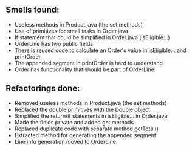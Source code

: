 ## Smells found:
- Useless methods in Product.java (the set methods)
- Use of primitives for small tasks in Order.java
- If statement that could be simplified in Order.java (isEligible...)
- OrderLine has two public fields
- There is reused code to calculate an Order's value in isEligible... and printOrder
- The appended segment in printOrder is hard to understand
- Order has functionality that should be part of OrderLine

## Refactorings done:
- Removed useless methods in Product.java (the set methods)
- Replaced the double primitives with the Double object
- Simplified the return/if statements in isEligible... in Order.java
- Made the fields private and added get methods
- Replaced duplicate code with separate method getTotal()
- Extracted method for generating the appended segment
- Line info generation moved to OrderLine
